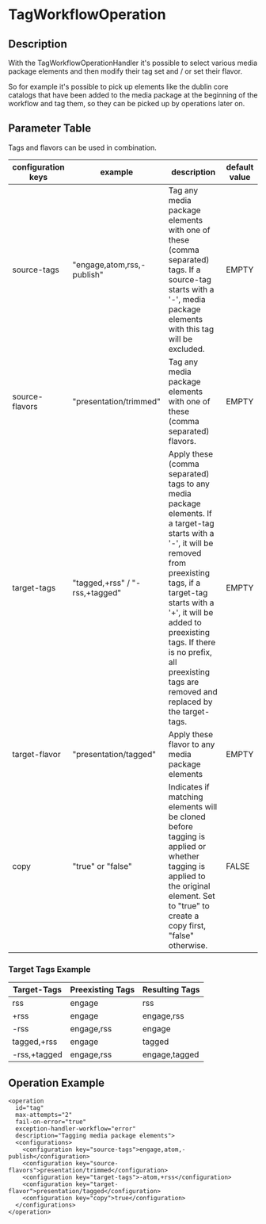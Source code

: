 # TagWorkflowOperation

## Description
With the TagWorkflowOperationHandler it's possible to select various media package elements and then modify their tag
set and / or set their flavor.

So for example it's possible to pick up elements like the dublin core catalogs that have been added to the media package
at the beginning of the workflow and tag them, so they can be picked up by operations later on.

## Parameter Table
Tags and flavors can be used in combination.

|configuration keys|example|description|default value|
|------------------|-------|-----------|-------------|
|source-tags|"engage,atom,rss,-publish"|Tag any media package elements with one of these (comma separated) tags. If a source-tag starts with a '-', media package elements with this tag will be excluded.|EMPTY|
|source-flavors|"presentation/trimmed"|Tag any media package elements with one of these (comma separated) flavors.|EMPTY|
|target-tags|"tagged,+rss" / "-rss,+tagged"|Apply these (comma separated) tags to any media package elements. If a target-tag starts with a '-', it will be removed from preexisting tags, if a target-tag starts with a '+', it will be added to preexisting tags. If there is no prefix, all preexisting tags are removed and replaced by the target-tags.|EMPTY|
|target-flavor|"presentation/tagged"|Apply these flavor to any media package elements|EMPTY|
|copy|"true" or "false"|Indicates if matching elements will be cloned before tagging is applied or whether tagging is applied to the original element. Set to "true" to create a copy first, "false" otherwise.|FALSE|

### Target Tags Example

|Target-Tags|Preexisting Tags|Resulting Tags|
|-----------|----------------|--------------|
|rss|engage|rss|
|+rss|engage|engage,rss|
|-rss|engage,rss|engage|
|tagged,+rss|engage|tagged|
|-rss,+tagged|engage,rss|engage,tagged|

## Operation Example

    <operation
      id="tag"
      max-attempts="2"
      fail-on-error="true"
      exception-handler-workflow="error"
      description="Tagging media package elements">
      <configurations>
        <configuration key="source-tags">engage,atom,-publish</configuration>
        <configuration key="source-flavors">presentation/trimmed</configuration>
        <configuration key="target-tags">-atom,+rss</configuration>
        <configuration key="target-flavor">presentation/tagged</configuration>
        <configuration key="copy">true</configuration>
      </configurations>
    </operation>
